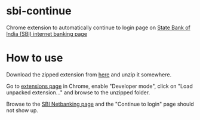 sbi-continue
============

Chrome extension to automatically continue to login page on [State Bank of India (SBI) internet banking page](https://www.onlinesbi.com/retail/login.htm)

How to use
==========

Download the zipped extension from [here](https://github.com/viranch/sbi-continue/archive/master.zip) and unzip it somewhere.

Go to [extensions page](chrome://extensions/) in Chrome, enable "Developer mode", click on "Load unpacked extension..." and browse to the unzipped folder.

Browse to the [SBI Netbanking page](https://www.onlinesbi.com/retail/login.htm) and the "Continue to login" page should not show up.

